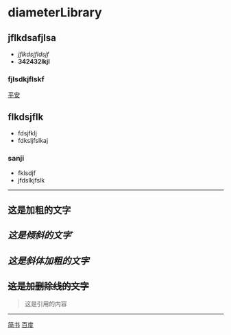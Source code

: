 # diameterLibrary
## jflkdsafjlsa
- *jflkdsjfldsjf*
- **342432lkjl**
### fjlsdkjflskf
[平安](http://www.pingan.com)
## flkdsjflk
* fdsjfklj
* fdksljfslkaj
### sanji
- fklsdjf
- jfdslkjfslk
---
**这是加粗的文字**
---
*这是倾斜的文字*`
---
***这是斜体加粗的文字***
---
~~这是加删除线的文字~~
---
>这是引用的内容
---
[简书](http://jianshu.com)
[百度](http://baidu.com)
